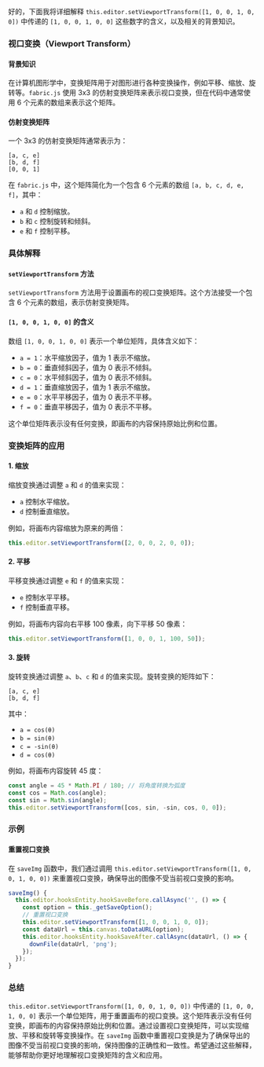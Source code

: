 好的，下面我将详细解释 `this.editor.setViewportTransform([1, 0, 0, 1, 0, 0])` 中传递的 `[1, 0, 0, 1, 0, 0]` 这些数字的含义，以及相关的背景知识。

### 视口变换（Viewport Transform）

#### 背景知识
在计算机图形学中，变换矩阵用于对图形进行各种变换操作，例如平移、缩放、旋转等。`fabric.js` 使用 3x3 的仿射变换矩阵来表示视口变换，但在代码中通常使用 6 个元素的数组来表示这个矩阵。

#### 仿射变换矩阵
一个 3x3 的仿射变换矩阵通常表示为：
```
[a, c, e]
[b, d, f]
[0, 0, 1]
```
在 `fabric.js` 中，这个矩阵简化为一个包含 6 个元素的数组 `[a, b, c, d, e, f]`，其中：
- `a` 和 `d` 控制缩放。
- `b` 和 `c` 控制旋转和倾斜。
- `e` 和 `f` 控制平移。

### 具体解释

#### `setViewportTransform` 方法
`setViewportTransform` 方法用于设置画布的视口变换矩阵。这个方法接受一个包含 6 个元素的数组，表示仿射变换矩阵。

#### `[1, 0, 0, 1, 0, 0]` 的含义
数组 `[1, 0, 0, 1, 0, 0]` 表示一个单位矩阵，具体含义如下：
- `a = 1`：水平缩放因子，值为 1 表示不缩放。
- `b = 0`：垂直倾斜因子，值为 0 表示不倾斜。
- `c = 0`：水平倾斜因子，值为 0 表示不倾斜。
- `d = 1`：垂直缩放因子，值为 1 表示不缩放。
- `e = 0`：水平平移因子，值为 0 表示不平移。
- `f = 0`：垂直平移因子，值为 0 表示不平移。

这个单位矩阵表示没有任何变换，即画布的内容保持原始比例和位置。

### 变换矩阵的应用

#### 1. 缩放
缩放变换通过调整 `a` 和 `d` 的值来实现：
- `a` 控制水平缩放。
- `d` 控制垂直缩放。

例如，将画布内容缩放为原来的两倍：
```javascript
this.editor.setViewportTransform([2, 0, 0, 2, 0, 0]);
```

#### 2. 平移
平移变换通过调整 `e` 和 `f` 的值来实现：
- `e` 控制水平平移。
- `f` 控制垂直平移。

例如，将画布内容向右平移 100 像素，向下平移 50 像素：
```javascript
this.editor.setViewportTransform([1, 0, 0, 1, 100, 50]);
```

#### 3. 旋转
旋转变换通过调整 `a`、`b`、`c` 和 `d` 的值来实现。旋转变换的矩阵如下：
```
[a, c, e]
[b, d, f]
```
其中：
- `a = cos(θ)`
- `b = sin(θ)`
- `c = -sin(θ)`
- `d = cos(θ)`

例如，将画布内容旋转 45 度：
```javascript
const angle = 45 * Math.PI / 180; // 将角度转换为弧度
const cos = Math.cos(angle);
const sin = Math.sin(angle);
this.editor.setViewportTransform([cos, sin, -sin, cos, 0, 0]);
```

### 示例

#### 重置视口变换
在 `saveImg` 函数中，我们通过调用 `this.editor.setViewportTransform([1, 0, 0, 1, 0, 0])` 来重置视口变换，确保导出的图像不受当前视口变换的影响。

```javascript
saveImg() {
  this.editor.hooksEntity.hookSaveBefore.callAsync('', () => {
    const option = this._getSaveOption();
    // 重置视口变换
    this.editor.setViewportTransform([1, 0, 0, 1, 0, 0]);
    const dataUrl = this.canvas.toDataURL(option);
    this.editor.hooksEntity.hookSaveAfter.callAsync(dataUrl, () => {
      downFile(dataUrl, 'png');
    });
  });
}
```

### 总结

`this.editor.setViewportTransform([1, 0, 0, 1, 0, 0])` 中传递的 `[1, 0, 0, 1, 0, 0]` 表示一个单位矩阵，用于重置画布的视口变换。这个矩阵表示没有任何变换，即画布的内容保持原始比例和位置。通过设置视口变换矩阵，可以实现缩放、平移和旋转等变换操作。在 `saveImg` 函数中重置视口变换是为了确保导出的图像不受当前视口变换的影响，保持图像的正确性和一致性。希望通过这些解释，能够帮助你更好地理解视口变换矩阵的含义和应用。

